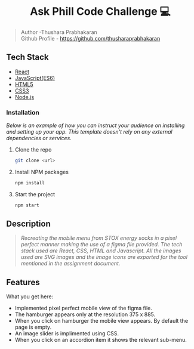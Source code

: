 <h1 align="center">Ask Phill Code Challenge 💻 </h1>

>  Author -Thushara Prabhakaran\
>  Github Profile - https://github.com/thusharaprabhakaran
<p align="left">
</p>

## Tech Stack
- [React](#)
- [JavaScript(ES6)](#)
- [HTML5](#)
- [CSS3](#)
- [Node.js](#)

### Installation

_Below is an example of how you can instruct your audience on installing and setting up your app. This template doesn't rely on any external dependencies or services._

1. Clone the repo
   ```sh
   git clone <url>
   ```
2. Install NPM packages
   ```sh
   npm install
   ```
  
   
3. Start the project
    ```sh
   npm start
   ```
## Description

>_Recreating the mobile menu from STOX energy socks in a pixel perfect manner making the use of a figma file provided._
> _The tech stack used are React, CSS, HTML and Javascript. All the images used are SVG images and the image icons are exported for the tool mentioned in the assignment document._

<!-- ABOUT THE PROJECT -->
## Features

What you get here:
* Implemented pixel perfect mobile view of the figma file.
* The hamburger appears only at the resolution 375 x 885.
* When you click on hamburger the mobile view appears. By default the page is empty.
* An image slider is implimented using CSS.
* When you click on an accordion item it shows the relevant sub-menu.
